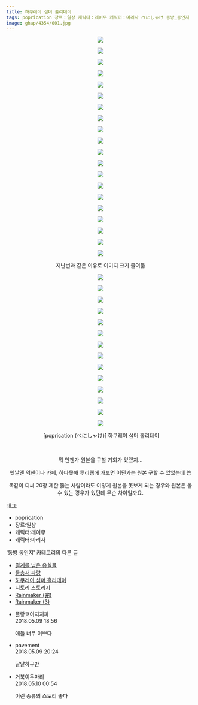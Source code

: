 ```yaml
---
title: 하쿠레이 섬머 홀리데이
tags: poprication 장르：일상 캐릭터：레이무 캐릭터：마리사 べにしゃけ 동방_동인지
image: ghap/4354/001.jpg
---
```

<div class="article">
<p style="text-align: center; clear: none; float: none;"><img src="{{ site.nasurl }}/ghap/4354/001.jpg"/></p>
<p style="text-align: center; clear: none; float: none;"><img src="{{ site.nasurl }}/ghap/4354/002.jpg"/></p>
<p style="text-align: center; clear: none; float: none;"><img src="{{ site.nasurl }}/ghap/4354/003.jpg"/></p>
<p style="text-align: center; clear: none; float: none;"><img src="{{ site.nasurl }}/ghap/4354/004.jpg"/></p>
<p style="text-align: center; clear: none; float: none;"><img src="{{ site.nasurl }}/ghap/4354/005.jpg"/></p>
<p style="text-align: center; clear: none; float: none;"><img src="{{ site.nasurl }}/ghap/4354/006.jpg"/></p>
<p style="text-align: center; clear: none; float: none;"><img src="{{ site.nasurl }}/ghap/4354/007.jpg"/></p>
<p style="text-align: center; clear: none; float: none;"><img src="{{ site.nasurl }}/ghap/4354/008.jpg"/></p>
<p style="text-align: center; clear: none; float: none;"><img src="{{ site.nasurl }}/ghap/4354/009.jpg"/></p>
<p style="text-align: center; clear: none; float: none;"><img src="{{ site.nasurl }}/ghap/4354/010.jpg"/></p>
<p style="text-align: center; clear: none; float: none;"><img src="{{ site.nasurl }}/ghap/4354/011.jpg"/></p>
<p style="text-align: center; clear: none; float: none;"><img src="{{ site.nasurl }}/ghap/4354/012.jpg"/></p>
<p style="text-align: center; clear: none; float: none;"><img src="{{ site.nasurl }}/ghap/4354/013.jpg"/></p>
<p style="text-align: center; clear: none; float: none;"><img src="{{ site.nasurl }}/ghap/4354/014.jpg"/></p>
<p style="text-align: center; clear: none; float: none;"><img src="{{ site.nasurl }}/ghap/4354/015.jpg"/></p>
<p style="text-align: center; clear: none; float: none;"><img src="{{ site.nasurl }}/ghap/4354/016.jpg"/></p>
<p style="text-align: center; clear: none; float: none;"><img src="{{ site.nasurl }}/ghap/4354/017.jpg"/></p>
<p style="text-align: center; clear: none; float: none;"><img src="{{ site.nasurl }}/ghap/4354/018.jpg"/></p>
<p style="text-align: center; clear: none; float: none;"><img src="{{ site.nasurl }}/ghap/4354/019.jpg"/></p>
<p style="text-align: center; clear: none; float: none;"><img src="{{ site.nasurl }}/ghap/4354/020.jpg"/></p>
<p style="text-align: center; clear: none; float: none;">지난번과 같은 이유로 이미지 크기 줄어듦</p>
<p style="text-align: center; clear: none; float: none;"><img src="{{ site.nasurl }}/ghap/4354/021.jpg"/></p>
<p style="text-align: center; clear: none; float: none;"><img src="{{ site.nasurl }}/ghap/4354/022.jpg"/></p>
<p style="text-align: center; clear: none; float: none;"><img src="{{ site.nasurl }}/ghap/4354/023.jpg"/></p>
<p style="text-align: center; clear: none; float: none;"><img src="{{ site.nasurl }}/ghap/4354/024.jpg"/></p>
<p style="text-align: center; clear: none; float: none;"><img src="{{ site.nasurl }}/ghap/4354/025.jpg"/></p>
<p style="text-align: center; clear: none; float: none;"><img src="{{ site.nasurl }}/ghap/4354/026.jpg"/></p>
<p style="text-align: center; clear: none; float: none;"><img src="{{ site.nasurl }}/ghap/4354/027.jpg"/></p>
<p style="text-align: center; clear: none; float: none;"><img src="{{ site.nasurl }}/ghap/4354/028.jpg"/></p>
<p style="text-align: center; clear: none; float: none;"><img src="{{ site.nasurl }}/ghap/4354/029.jpg"/></p>
<p style="text-align: center; clear: none; float: none;"><img src="{{ site.nasurl }}/ghap/4354/030.jpg"/></p>
<p style="text-align: center; clear: none; float: none;"><img src="{{ site.nasurl }}/ghap/4354/031.jpg"/></p>
<p style="text-align: center; clear: none; float: none;"><img src="{{ site.nasurl }}/ghap/4354/032.jpg"/></p>
<p style="text-align: center; clear: none; float: none;"><img src="{{ site.nasurl }}/ghap/4354/033.jpg"/></p>
<p style="text-align: center; clear: none; float: none;"><img src="{{ site.nasurl }}/ghap/4354/034.jpg"/></p>
<p style="text-align: center; clear: none; float: none;"> [poprication (べにしゃけ)] 하쿠레이 섬머 홀리데이</p>
<p style="text-align: center; clear: none; float: none;"><br/></p>
<p style="text-align: center; clear: none; float: none;">뭐 언젠가 원본을 구할 기회가 있겠지...</p>
<p style="text-align: center; clear: none; float: none;">옛날엔 익헨이나 카페, 하다못해 루리웹에 가보면 어딘가는 원본 구할 수 있었는데 씁</p>
<p style="text-align: center; clear: none; float: none;"></p>
<p style="text-align: center; clear: none; float: none;">똑같이 디씨 20장 제한 뚫는 사람이라도 이렇게 원본을 못보게 되는 경우와 원본은 볼 수 있는 경우가 있던데 무슨 차이일까요.</p>
</div><div class="tagTrail">
<p>태그: </p>
<ul>
<li>poprication</li>
<li>장르:일상</li>
<li>캐릭터:레이무</li>
<li>캐릭터:마리사</li>
</ul>
</div><div class="another">
<p>'동방 동인지' 카테고리의 다른 글</p>
<ul>
<li><a href="/2018-05-13-ghap_4370">결계를 넘은 유실물</a></li>
<li><a href="/2018-05-12-ghap_4364">물총새 파랑</a></li>
<li><a href="/2018-05-09-ghap_4354">하쿠레이 섬머 홀리데이</a></li>
<li><a href="/2018-05-07-ghap_4350">니토리 스토리지</a></li>
<li><a href="/2018-05-06-ghap_4347">Rainmaker (完)</a></li>
<li><a href="/2018-05-06-ghap_4346">Rainmaker (3)</a></li>
</ul>
</div><div class="cb_module cb_fluid">
<div class="cb_wrt cb_profile">
<div class="comment">
<ul>
<li class="cb_thumb_off" id="comment15253168">
<div class="cb_comment_area">
<div class="cb_info_area">
<div class="cb_section">
<span class="cb_nick_name">플랑코이지지파</span>
</div>
<div class="cb_section">
<span class="cb_date">2018.05.09 18:56 </span>
</div>
</div>
<div class="cb_dsc_comment">
<p class="cb_dsc">
											애들 너무 이쁘다
										</p>
</div>
</div></li>
<li class="cb_thumb_off" id="comment15253208">
<div class="cb_comment_area">
<div class="cb_info_area">
<div class="cb_section">
<span class="cb_nick_name">pavement</span>
</div>
<div class="cb_section">
<span class="cb_date">2018.05.09 20:24 </span>
</div>
</div>
<div class="cb_dsc_comment">
<p class="cb_dsc">
											달달하구만
										</p>
</div>
</div></li>
<li class="cb_thumb_off" id="comment15253381">
<div class="cb_comment_area">
<div class="cb_info_area">
<div class="cb_section">
<span class="cb_nick_name">거북이두마리</span>
</div>
<div class="cb_section">
<span class="cb_date">2018.05.10 00:54 </span>
</div>
</div>
<div class="cb_dsc_comment">
<p class="cb_dsc">
											이런 종류의 스토리 좋다
										</p>
</div>
</div></li>
</ul>
</div>
</div><!-- commentList close -->
</div>